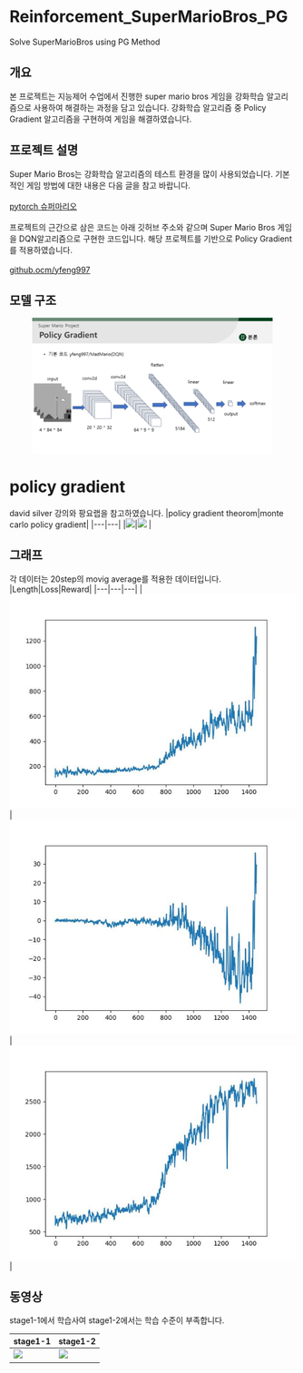 # Reinforcement_SuperMarioBros_PG
Solve SuperMarioBros using PG Method

## 개요
본 프로젝트는 지능제어 수업에서 진행한 super mario bros 게임을 강화학습 알고리즘으로 사용하여 해결하는 과정을 담고 있습니다. 강화학습 알고리즘 중 Policy Gradient 알고리즘을 구현하여 게임을 해결하였습니다.

## 프로젝트 설명
Super Mario Bros는 강화학습 알고리즘의 테스트 환경을 많이 사용되었습니다. 기본적인 게임 방법에 대한 내용은 다음 글을 참고 바랍니다.<br><br>
[pytorch 슈퍼마리오](https://tutorials.pytorch.kr/intermediate/mario_rl_tutorial.html)
<br><br>
프로젝트의 근간으로 삼은 코드는 아래 깃허브 주소와 같으며 Super Mario Bros 게임을 DQN알고리즘으로 구현한 코드입니다. 해당 프로젝트를 기반으로 Policy Gradient를 적용하였습니다.<br><br>
[github.ocm/yfeng997](https://github.com/yfeng997/MadMario)

## 모델 구조
<figure>
  <img src="https://github.com/tuuktuc86/Reinforcement_SuperMarioBros_PG/blob/main/play_video/model.png">
</figure>

# policy gradient

david silver 강의와 팡요랩을 참고하였습니다.
|policy gradient theorom|monte carlo policy gradient|
|---|---|
|<img src="https://github.com/tuuktuc86/Reinforcement_SuperMarioBros_PolicyGradient/blob/main/play_video/policy%20gradient%20theorem.jpg">|<img src="https://github.com/tuuktuc86/Reinforcement_SuperMarioBros_PolicyGradient/blob/main/play_video/monte-carlo%20policy%20gradient.jpg"> |

## 그래프
각 데이터는 20step의 movig average를 적용한 데이터입니다.
|Length|Loss|Reward|
|---|---|---|
|<img src="https://github.com/tuuktuc86/Reinforcement_SuperMarioBros_PG/blob/main/checkpoints/2023-12-14T23-31-58/length_plot.jpg">|<img src="https://github.com/tuuktuc86/Reinforcement_SuperMarioBros_PG/blob/main/checkpoints/2023-12-14T23-31-58/loss_plot.jpg"> |<img src="https://github.com/tuuktuc86/Reinforcement_SuperMarioBros_PG/blob/main/checkpoints/2023-12-14T23-31-58/reward_plot.jpg">|


## 동영상

stage1-1에서 학습사여 stage1-2에서는 학습 수준이 부족합니다.<br>

|stage1-1|stage1-2|
|---|---|
|<img src="https://github.com/tuuktuc86/Reinforcement_SuperMarioBros_PG/blob/main/play_video/stage1_paly-3.gif" >|<img src="https://github.com/tuuktuc86/Reinforcement_SuperMarioBros_PG/blob/main/play_video/stage2_paly.gif">|

